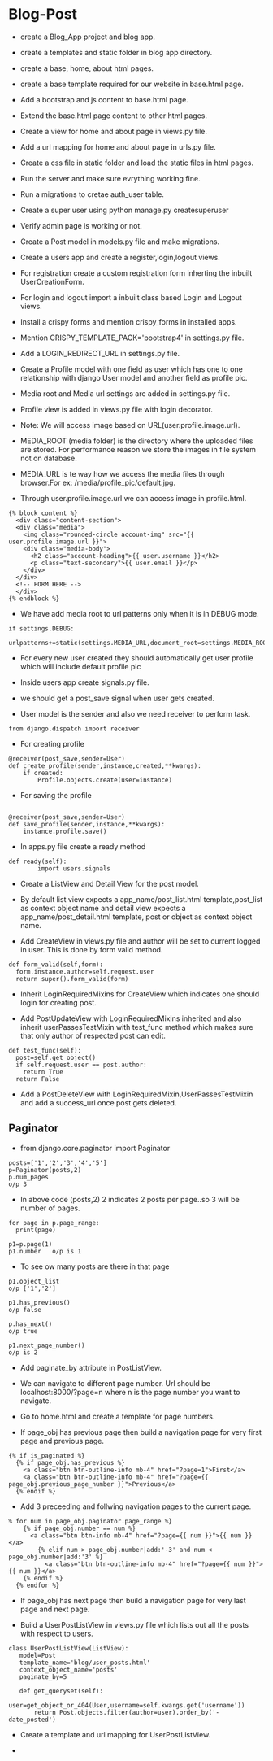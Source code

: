 # Blog-Post

* create a Blog_App project and blog app.

* create a templates and static folder in blog app directory.

* create a base, home, about html pages.

* create a base template required for our website in base.html page.

* Add a bootstrap and js content to base.html page.

* Extend the base.html page content to other html pages.

* Create a view for home and about page in views.py file.

* Add a url mapping for home and about page in urls.py file.

* Create a css file in static folder and load the static files in html pages.

* Run the server and make sure evrything working fine.

* Run a migrations to cretae auth_user table.

* Create a super user using python manage.py createsuperuser

* Verify admin page is working or not.

* Create a Post model in models.py file and make migrations.

* Create a users app and create a register,login,logout views.

* For registration create a custom registration form inherting the inbuilt UserCreationForm.

* For login and logout import a inbuilt class based Login and Logout views.

* Install a crispy forms and mention crispy_forms in installed apps.

* Mention CRISPY_TEMPLATE_PACK='bootstrap4' in settings.py file.

* Add a LOGIN_REDIRECT_URL in settings.py file.

* Create a Profile model with one field as user which has one to one relationship with django User model and another field as profile pic.

* Media root and Media url settings are added in settings.py file.

* Profile view is added in views.py file with login decorator.

* Note: We will access image based on URL(user.profile.image.url).

* MEDIA_ROOT (media folder) is the directory where the uploaded files are stored. For performance reason we store the images in file system not on database.

* MEDIA_URL is te way how we access the media files through browser.For ex: /media/profile_pic/default.jpg.

* Through user.profile.image.url we can access image in profile.html.

```
{% block content %}
  <div class="content-section">
  <div class="media">
    <img class="rounded-circle account-img" src="{{ user.profile.image.url }}">
    <div class="media-body">
      <h2 class="account-heading">{{ user.username }}</h2>
      <p class="text-secondary">{{ user.email }}</p>
    </div>
  </div>
  <!-- FORM HERE -->
  </div>
{% endblock %}
```

* We have add media root to url patterns only when it is in DEBUG mode.

```
if settings.DEBUG:
    urlpatterns+=static(settings.MEDIA_URL,document_root=settings.MEDIA_ROOT)
```

* For every new user created they should automatically get user profile which will include default profile pic

* Inside users app create signals.py file.

* we should get a post_save signal when user gets created.

* User model is the sender and also we need receiver to perform task.
```
from django.dispatch import receiver
```

* For creating profile
```
@receiver(post_save,sender=User)
def create_profile(sender,instance,created,**kwargs):
    if created:
        Profile.objects.create(user=instance)
```
* For saving the profile
```

@receiver(post_save,sender=User)
def save_profile(sender,instance,**kwargs):
    instance.profile.save()
```

* In apps.py file create a ready method
```
def ready(self):
        import users.signals
```

* Create a ListView and Detail View for the post model.

* By default list view expects a app_name/post_list.html template,post_list as context object name and detail view expects a app_name/post_detail.html template, post or object as context object name.

* Add CreateView in views.py file and author will be set to current logged in user. This is done by form valid method.
```
def form_valid(self,form):
  form.instance.author=self.request.user
  return super().form_valid(form)
```
  
* Inherit LoginRequiredMixins for CreateView which indicates one should login for creating post.

* Add PostUpdateView with LoginRequiredMixins inherited and also inherit userPassesTestMixin with test_func method which makes sure that only author of respected post can edit.
```
def test_func(self):
  post=self.get_object()
  if self.request.user == post.author:
    return True
  return False
```

* Add a PostDeleteView with LoginRequiredMixin,UserPassesTestMixin and add a success_url once post gets deleted.

## Paginator

* from django.core.paginator import Paginator
```
posts=['1','2','3','4','5']
p=Paginator(posts,2)
p.num_pages
o/p 3
```
* In above code (posts,2) 2 indicates 2 posts per page..so 3 will be number of pages.

```
for page in p.page_range:
  print(page)
  
p1=p.page(1)
p1.number   o/p is 1
```
* To see ow many posts are there in that page
```
p1.object_list
o/p ['1','2']

p1.has_previous()
o/p false

p.has_next()
o/p true

p1.next_page_number()
o/p is 2

```

* Add paginate_by attribute in PostListView.

* We can navigate to different page number. Url should be localhost:8000/?page=n where n is the page number you want to navigate.

* Go to home.html and create a template for page numbers.

* If page_obj has previous page then build a navigation page for very first page and previous page.
```
{% if is_paginated %}
  {% if page_obj.has_previous %}
    <a class="btn btn-outline-info mb-4" href="?page=1">First</a>
    <a class="btn btn-outline-info mb-4" href="?page={{ page_obj.previous_page_number }}">Previous</a>
  {% endif %}
  ```
  
* Add 3 preceeding and follwing navigation pages to the current page.
```
% for num in page_obj.paginator.page_range %}
    {% if page_obj.number == num %}
      <a class="btn btn-info mb-4" href="?page={{ num }}">{{ num }}</a>
        {% elif num > page_obj.number|add:'-3' and num < page_obj.number|add:'3' %}
          <a class="btn btn-outline-info mb-4" href="?page={{ num }}">{{ num }}</a>
    {% endif %}
  {% endfor %}
  ```
  
  * If page_obj has next page then build a navigation page for very last page and next page.
  
  * Build a UserPostListView in views.py file which lists out all the posts with respect to users.
 ```
 class UserPostListView(ListView):
    model=Post
    template_name='blog/user_posts.html'
    context_object_name='posts'
    paginate_by=5

    def get_queryset(self):
        user=get_object_or_404(User,username=self.kwargs.get('username'))
        return Post.objects.filter(author=user).order_by('-date_posted')
```

* Create a template and url mapping for UserPostListView.

* 



